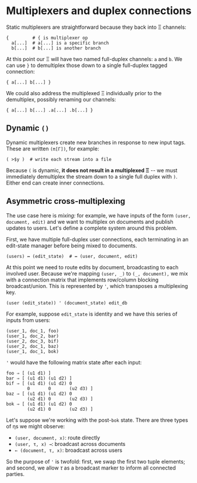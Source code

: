 # Multiplexers and duplex connections
Static multiplexers are straightforward because they back into Ξ channels:

```
{         # { is multiplexer op
  a[...]  # a[...] is a specific branch
  b[...]  # b[...] is another branch
```

At this point our Ξ will have two named full-duplex channels: `a` and `b`. We can use `}` to demultiplex those down to a single full-duplex tagged connection:

```
{ a[...] b[...] }
```

We could also address the multiplexed Ξ individually prior to the demultiplex, possibly renaming our channels:

```
{ a[...] b[...] .a[...] .b[...] }
```


## Dynamic `()`
Dynamic multiplexers create new branches in response to new input tags. These are written `(π[Γ])`, for example:

```
( >$y )  # write each stream into a file
```

Because `(` is dynamic, **it does not result in a multiplexed Ξ** -- we must immediately demultiplex the stream down to a single full duplex with `)`. Either end can create inner connections.


## Asymmetric cross-multiplexing
The use case here is _mixing:_ for example, we have inputs of the form `(user, document, edit)` and we want to multiplex on documents and publish updates to users. Let's define a complete system around this problem.

First, we have multiple full-duplex user connections, each terminating in an edit-state manager before being mixed to documents.

```
(users) ↔ (edit_state)  # ↔ (user, document, edit)
```

At this point we need to route edits by document, broadcasting to each involved user. Because we're mapping `(user, _)` to `(_, document),` we mix with a connection matrix that implements row/column blocking broadcast/union. This is represented by `'`, which transposes a multiplexing key.

```
(user (edit_state)) ' (document_state) edit_db
```

For example, suppose `edit_state` is identity and we have this series of inputs from users:

```
(user_1, doc_1, foo)
(user_1, doc_2, bar)
(user_2, doc_3, bif)
(user_2, doc_1, baz)
(user_1, doc_1, bok)
```

`'` would have the following matrix state after each input:

```
foo ⇒ [ (u1 d1) ]
bar ⇒ [ (u1 d1) (u1 d2) ]
bif ⇒ [ (u1 d1) (u1 d2) 0
        0       0       (u2 d3) ]
baz ⇒ [ (u1 d1) (u1 d2) 0
        (u2 d1) 0       (u2 d3) ]
bok ⇒ [ (u1 d1) (u1 d2) 0
        (u2 d1) 0       (u2 d3) ]
```

Let's suppose we're working with the post-`bok` state. There are three types of ηs we might observe:

+ `(user, document, x)`: route directly
+ `(user, τ, x) →`: broadcast across documents
+ `← (document, τ, x)`: broadcast across users

So the purpose of `'` is twofold: first, we swap the first two tuple elements; and second, we allow _τ_ as a broadcast marker to inform all connected parties.
